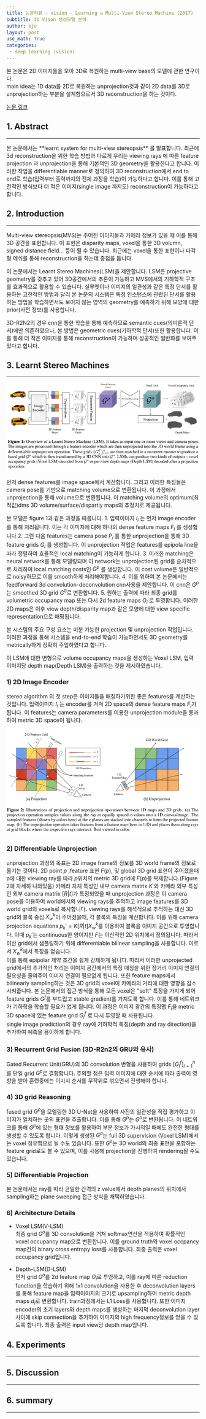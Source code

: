 ```yaml
---
title: 논문리뷰 - vision - Learning a Multi-View Stereo Machine (2017)
subtitle: 3D Vison 생성모델 분야
author: kju
layout: post
use_math: True
categories:
 - deep learning (vision)
---
```

본 논문은 2D 이미지들을 모아 3D로 복원하는 multi-view base의 모델에 관한 연구이다.    
main idea는 1D data를 2D로 복원하는 unprojection것과 같이 2D data를 3D로 unprojection하는 부분을 설계함으로서 3D reconstruction을 하는 것이다.

[논문 링크](https://arxiv.org/abs/1708.05375, "Learning a Multi-View Stereo Machine")

## 1. Abstract
<hr>
본 논문에서는 **learnt system for multi-view stereopsis** 를 발표합니다. 최근에 3d reconstruction을 위한 학습 방법과 다르게 우리는 viewing rays 에 따른 feature projection 과 unprojection을 통해 기본적인 3D geometry을 활용한다고 합니다. 이러한 작업을 differentiable manner로 정의하여 3D reconstruction에서 end to end로 학습(입력부터 출력까지의 전체 과정을 학습)이 가능하다고 합니다. 이를 통해 고전적인 방식보다 더 적은 이미지(single image 까지도) reconstruction이 가능하다고 합니다.

## 2. Introduction
<hr>
Multi-view stereopsis(MVS)는 주어진 이미지들과 카메라 정보가 있을 때 이를 통해 3D 공간을 표현합니다. 이 표현은 disparity maps, voxel을 통한 3D volumn, signed distance field... 등이 될 수 있습니다. 최근에는 voxel을 통한 표현이나 다각형 메쉬를 통해 reconstruction을 하는데 중점을 둡니다.      

이 논문에서는 Learnt Stereo Machines(LSM)을 제안합니다. LSM은 projective geometry를 갖추고 있어 3D공간에서의 추론이 가능하고 MVS에서의 기하학적 구조를 효과적으로 활용할 수 있습니다. 실루엣이나 이미지의 일관성과 같은 특정 단서를 활용하는 고전적인 방법과 달리 본 논문의 시스템은 특정 인스턴스에 관련된 단서를 활용하는 방법을 학습하면서도 보이지 않는 영역의 geometry를 예측하기 위해 모양에 대한 prior(사전 정보)를 사용합니다.    

3D-R2N2의 경우 cnn을 통한 학습을 통해 예측하므로 semantic cues(의미론적 단서)에만 의존하였으나, 본 방법은 geometric cues(기하학적 단서)또한 활용합니다. 이를 통해 더 적은 이미지를 통해 reconstruction이 가능하며 성공적인 일반화를 보여주었다고 합니다.

## 3. Learnt Stereo Machines
<hr>

![model-structure](/post_images/Multi-View-stereo-machine/model-structure.PNG "LSM 모델 구조")   

먼저 dense features를 image space에서 계산합니다. 그리고 이러한 특징들은 camera pose를 기반으로 matching volume으로 변환됩니다. 이 과정에서 unprojection을 통해 volume으로 변환됩니다. 이 matching volume의 optimum(최적값)dms 3D volume/surface/dispartiy maps의 추정치로 제공됩니다.

본 모델은 figure 1과 같은 과정을 따릅니다. 1. 입력이미지 ${I_i}$ 는 먼저 image encoder를 통해 처리됩니다. 이는 각 이미지에 대해 하나의 dense feature maps ${F_i}$ 를 생성합니다  2. 그런 다음 features는 camera pose ${P_i}$ 를 통한 unprojection을 통해 3D feature grids ${G_i}$ 를 생성합니다. 이 unprojection 작업은 features를 epipola line을 따라 정렬하여 효율적인 local matching이 가능하게 합니다. 3. 이러한 matching은 neural network를 통해 모델링되며 이 network는 unprojection된 grid를 순차적으로 처리하여 local matching costs인 ${G^p}$ 를 생성합니다. 이 cost volume은 일반적으로 noisy하므로 이를 smooth하게 처리해야합니다. 4. 이를 위하여 본 논문에서는 feedforward 3d convolution-deconvolution cnn사용을 제안합니다. 이 cnn은 $G^p$ 는 smoothed 3D grid $G^0$로 변환합니다. 5. 원하는 출력에 따라 최종 grid를 volumetric occupancy map 또는 다시 2d feature maps ${O_i}$ 로 투영합니다. 이러한 2D maps은 이후 view depth/disparity map과 같은 모양에 대한 view specific representation으로 매핑됩니다.    

본 시스템의 주요 구성 요소는 미분 가능한 projection 및 unprojection 작업입니다. 이러한 과정을 통해 시스템을 end-to-end 학습이 가능하면서도 3D geometry를 metrically하게 정확히 주입하였다고 합니다.     

이 LSM에 대한 변형으로 volume occupancy maps을 생성하는 Voxel LSM, 입력 이미지당 depth map(Depth LSM)을 출력하는 것을 제시하였습니다.

### 1) 2D Image Encoder    
stereo algorithm 의 첫 step은 이미지들을 매칭하기위한 좋은 features를 계산하는 것입니다. 입력이미지 ${I_i}$ 는 encoder를 거쳐 2D space의 dense feature maps ${F_i}$가 됩니다. 이 features는 camera parameters를 이용한 unprojection module을 통과하여 metric 3D space이 됩니다.

![unprojection](/post_images/Multi-View-stereo-machine/backprojection.PNG "unprojection")

### 2) Differentiable Unprojection   
unprojection 과정의 목표는 2D image frame의 정보를 3D world frame의 정보로 옮기는 것이다. 2D point ${p}$ ,feature 표현 ${F(p)}$, 및 global 3D grid 표현이 주어졌을때 p에 대한 viewing ray를 따라 ${p}$위치의 metric 3D grid에 ${F(p)}$를 복제합니다.(Figure 2에 자세히 나와있음) 카메라 자체 특성인 내부 camera matrix ${K}$ 와 카메라 외부 특성인 외부 camera matrix ${[R|t]}$가 특정되었을 때 unprojection 과정은 이 camera pose를 이용하여 world에서의 viewing rays를 추적하고 image features를 3D world grid의 voxels로 복사합니다. viewing rays를 해석적으로 추적하는 대신 3D grid의 블록 중심 ${X_w^k}$이 주어졌을때, 각 블록의 특징을 계산합니다. 이를 위해 camera projection equations ${p_k' = K[R|t]X_w^k}$를 이용하여 블록을 이미지 공간으로 투영합니다. 이때 ${p_k'}$는 continuous한 양이지만 ${F}$는 이산적인 2D 위치에서 정의됩니다. 따라서 이산 grid에서 샘플링하기 위해 differentiable bilinear sampling을 사용합니다. 이로서 ${X_w^k}$에서 특징을 얻습니다.   
이를 통해 epipolar 제약 조건을 쉽게 강제하게 됩니다. 따라서 이러한 unprojected grid에서의 추가적인 처리는 이미지 공간에서의 특징 매칭을 위한 장거리 이미지 연결의 필요성을 줄여주어 이미지 연결이 필요없게 됩니다. 또한 feature maps에서 bilinearly sampling하는 것은 3D grid의 voxel이 카메라의 거리에 대한 영향을 감소시켜줍니다. 본 논문에서의 접근 방식을 통해 모든 voxel은 "soft" 특징을 가지게 되어 feature grids ${G^f}$를 부드럽고 stable gradient를 가지도록 합니다. 이를 통해 네트위크가 기하학을 학습할 필요가 없게 됩니다. 이 과정은 이미지 광간의 특징맵 ${F_i}$을 metric 3D space에 있는 feature grid ${G^f_i}$ 로 다시 투영할 때 사용됩니다.    
single image prediction의 경우 ray에 기하학적 특징(depth and ray direction)을 추가하여 예측을 용이하게 합니다.

### 3) Recurrent Grid Fusion (3D-R2n2의 GRU와 유사)    
Gated Recurrent Unit(GRU)의 3D convolution 변형을 사용하여 grids ${[{G^f_i}]^n_{i=1}}$를 단일 grid ${G^p}$로 결합합니다. 주의할 점은 입력 이미지에 대한 순서에 따라 출력이 영향을 받아 훈련중에는 이미지 순서를 무작위로 섞으면서 진행해야 합니다.

### 4) 3D grid Reasoning     
fused grid ${G^p}$을 모델링한 3D U-Net을 사용하여 사진의 일관성을 직접 평가하고 이미지가 일치하는 곳의 표면을 추출합니다. 이를 통해 ${G^p}$는 ${G^o}$로 변환됩니다. 이 네트워크를 통해 ${G^p}$에 있는 형태 정보를 활용하여 부분 정보가 가시적일 때에도 완전한 형태를 생성할 수 있도록 합니다. 이렇게 생성된 ${G^o}$는 full 3D supervision (Voxel LSM)에서는 voxel 점유맵으로 될 수도 있습니다. 또한 ${G^o}$는 3D world의 최종 표현을 포함하는 feature grid로도 볼 수 있으며, 이를 사용해 projection을 진행하여 rendering될 수도 있습니다.

### 5) Differentiable Projection    
본 논문에서는 ray를 따라 균일한 간격의 z value에서 depth planes의 위치에서 sampling하는 plane sweeping 접근 방식을 채택하였습니다.

### 6) Architecture Details    

- Voxel LSM(V-LSM)   
최종 grid ${G^o}$를 3D convolution을 거쳐 softmax연산을 적용하여 확률적인 voxel occupancy map으로 변환합니다. 이를 ground truth와 voxel occpancy map간의 binary cross entropy loss를 사용합니다. 최종 출력은 voxel occupancy grid입니다.    

- Depth-LSM(D-LSM)    
먼저 grid ${G^o}$를 2d feature map ${O_i}$로 투영하고, 이를 ray에 따른 reduction function을 학습하기 위해 1x1 convolution을 사용한 후 deconvolution layers를 통해 feature map을 입력이미지의 크기로 upsampling하여 metric depth maps ${d_i}$로 변환합니다. train과정에서는 L1 Loss를 사용합니다. 또한 이미지 encoder의 초기 layers와 depth maps를 생성하는 마지막 deconvolution layer 사이에 skip connection을 추가하여 이미지의 high frequency정보를 얻을 수 있도록 합니다. 최종 출력은 input view당 depth map입니다.


## 4. Experiments
<hr>

## 5. Discussion
<hr>

## 6. summary
<hr>